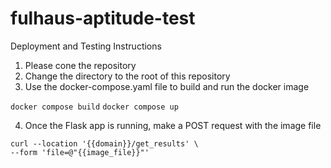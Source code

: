 # fulhaus-aptitude-test

Deployment and Testing Instructions

1. Please cone the repository 
2. Change the directory to the root of this repository
3. Use the docker-compose.yaml file to build and run the docker image

  ```docker compose build```
  ```docker compose up```
  
4. Once the Flask app is running, make a POST request with the image file

```
curl --location '{{domain}}/get_results' \
--form 'file=@"{{image_file}}"'
```

